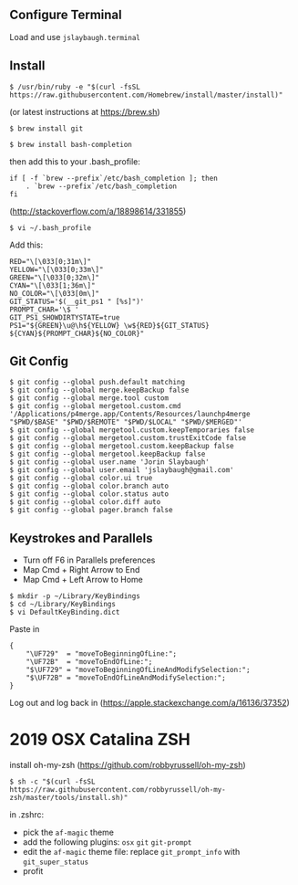 ## Configure Terminal

Load and use `jslaybaugh.terminal`


## Install

```
$ /usr/bin/ruby -e "$(curl -fsSL https://raw.githubusercontent.com/Homebrew/install/master/install)"
```
(or latest instructions at https://brew.sh)

```
$ brew install git
```

```
$ brew install bash-completion
```
then add this to your .bash_profile:
```
if [ -f `brew --prefix`/etc/bash_completion ]; then
    . `brew --prefix`/etc/bash_completion
fi
```
(http://stackoverflow.com/a/18898614/331855)


```
$ vi ~/.bash_profile
```

Add this:
```
RED="\[\033[0;31m\]"
YELLOW="\[\033[0;33m\]"
GREEN="\[\033[0;32m\]"
CYAN="\[\033[1;36m\]"
NO_COLOR="\[\033[0m\]"
GIT_STATUS='$(__git_ps1 " [%s]")'
PROMPT_CHAR='\$ '
GIT_PS1_SHOWDIRTYSTATE=true
PS1="${GREEN}\u@\h${YELLOW} \w${RED}${GIT_STATUS} ${CYAN}${PROMPT_CHAR}${NO_COLOR}"
```

## Git Config

```
$ git config --global push.default matching
$ git config --global merge.keepBackup false
$ git config --global merge.tool custom
$ git config --global mergetool.custom.cmd '/Applications/p4merge.app/Contents/Resources/launchp4merge "$PWD/$BASE" "$PWD/$REMOTE" "$PWD/$LOCAL" "$PWD/$MERGED"'
$ git config --global mergetool.custom.keepTemporaries false
$ git config --global mergetool.custom.trustExitCode false
$ git config --global mergetool.custom.keepBackup false
$ git config --global mergetool.keepBackup false
$ git config --global user.name 'Jorin Slaybaugh'
$ git config --global user.email 'jslaybaugh@gmail.com'
$ git config --global color.ui true
$ git config --global color.branch auto
$ git config --global color.status auto
$ git config --global color.diff auto
$ git config --global pager.branch false
```

## Keystrokes and Parallels

* Turn off F6 in Parallels preferences
* Map Cmd + Right Arrow to End
* Map Cmd + Left Arrow to Home

```
$ mkdir -p ~/Library/KeyBindings
$ cd ~/Library/KeyBindings
$ vi DefaultKeyBinding.dict
```
Paste in
```
{
    "\UF729"  = "moveToBeginningOfLine:";
    "\UF72B"  = "moveToEndOfLine:";
    "$\UF729" = "moveToBeginningOfLineAndModifySelection:";
    "$\UF72B" = "moveToEndOfLineAndModifySelection:";
}
```
Log out and log back in
(https://apple.stackexchange.com/a/16136/37352)



# 2019 OSX Catalina ZSH

install oh-my-zsh (https://github.com/robbyrussell/oh-my-zsh)
```
$ sh -c "$(curl -fsSL https://raw.githubusercontent.com/robbyrussell/oh-my-zsh/master/tools/install.sh)"
````

in .zshrc:

* pick the `af-magic` theme
* add the following plugins: `osx` `git` `git-prompt`
* edit the `af-magic` theme file: replace `git_prompt_info` with `git_super_status`
* profit
